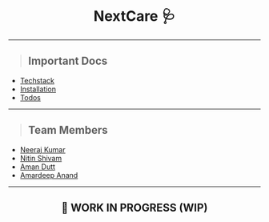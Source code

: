 <h1 align='center'>NextCare 🩺</h2>
<hr>

> ## Important Docs

- [Techstack](./docs/TECHSTACK.md)
- [Installation](./docs/INSTALLATION.md)
- [Todos](./docs/TODOS.md)

<hr>

> ## Team Members

- [Neeraj Kumar](https://github.com/Ryuk-me)
- [Nitin Shivam](https://github.com/nitinshivam)
- [Aman Dutt](https://github.com/adgamerx)
- [Amardeep Anand](#null)

<hr>

<h2 align='center'>👷 WORK IN PROGRESS (WIP)</h2>
